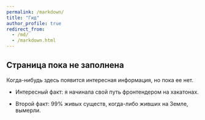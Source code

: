 ```yaml
---
permalink: /markdown/
title: "Гид"
author_profile: true
redirect_from: 
  - /md/
  - /markdown.html
---
```



## Страница пока не заполнена

Когда-нибудь здесь появится интересная информация, но пока ее нет. 

* Интересный факт: я начинала свой путь фронтендером на хакатонах.

* Второй факт: 99% живых существ, когда-либо живших на Земле, вымерли.
